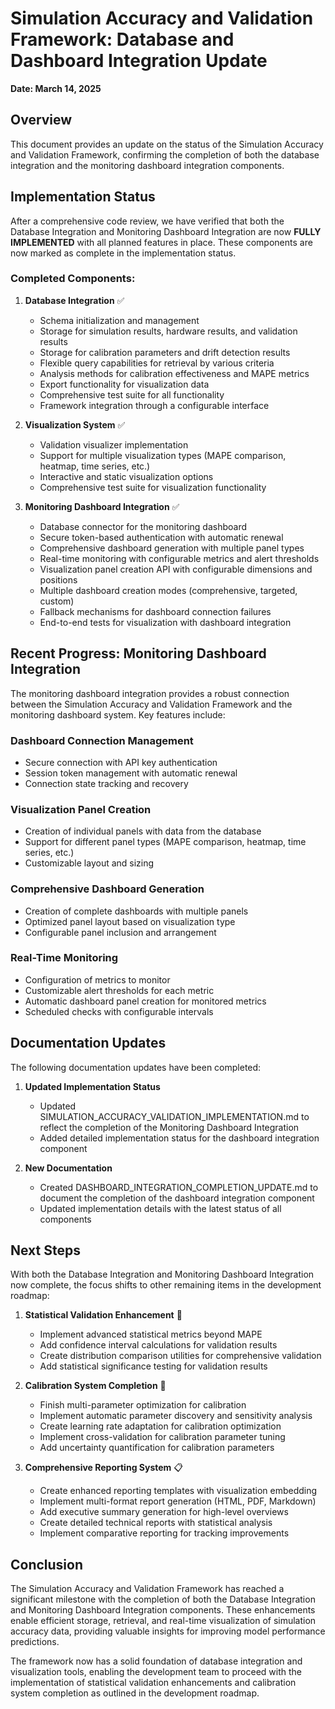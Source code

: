 # Simulation Accuracy and Validation Framework: Database and Dashboard Integration Update

**Date: March 14, 2025**

## Overview

This document provides an update on the status of the Simulation Accuracy and Validation Framework, confirming the completion of both the database integration and the monitoring dashboard integration components.

## Implementation Status

After a comprehensive code review, we have verified that both the Database Integration and Monitoring Dashboard Integration are now **FULLY IMPLEMENTED** with all planned features in place. These components are now marked as complete in the implementation status.

### Completed Components:

1. **Database Integration** ✅
   - Schema initialization and management
   - Storage for simulation results, hardware results, and validation results
   - Storage for calibration parameters and drift detection results
   - Flexible query capabilities for retrieval by various criteria
   - Analysis methods for calibration effectiveness and MAPE metrics
   - Export functionality for visualization data
   - Comprehensive test suite for all functionality
   - Framework integration through a configurable interface

2. **Visualization System** ✅
   - Validation visualizer implementation
   - Support for multiple visualization types (MAPE comparison, heatmap, time series, etc.)
   - Interactive and static visualization options
   - Comprehensive test suite for visualization functionality

3. **Monitoring Dashboard Integration** ✅
   - Database connector for the monitoring dashboard
   - Secure token-based authentication with automatic renewal
   - Comprehensive dashboard generation with multiple panel types
   - Real-time monitoring with configurable metrics and alert thresholds
   - Visualization panel creation API with configurable dimensions and positions
   - Multiple dashboard creation modes (comprehensive, targeted, custom)
   - Fallback mechanisms for dashboard connection failures
   - End-to-end tests for visualization with dashboard integration

## Recent Progress: Monitoring Dashboard Integration

The monitoring dashboard integration provides a robust connection between the Simulation Accuracy and Validation Framework and the monitoring dashboard system. Key features include:

### Dashboard Connection Management
- Secure connection with API key authentication
- Session token management with automatic renewal
- Connection state tracking and recovery

### Visualization Panel Creation
- Creation of individual panels with data from the database
- Support for different panel types (MAPE comparison, heatmap, time series, etc.)
- Customizable layout and sizing

### Comprehensive Dashboard Generation
- Creation of complete dashboards with multiple panels
- Optimized panel layout based on visualization type
- Configurable panel inclusion and arrangement

### Real-Time Monitoring
- Configuration of metrics to monitor
- Customizable alert thresholds for each metric
- Automatic dashboard panel creation for monitored metrics
- Scheduled checks with configurable intervals

## Documentation Updates

The following documentation updates have been completed:

1. **Updated Implementation Status**
   - Updated SIMULATION_ACCURACY_VALIDATION_IMPLEMENTATION.md to reflect the completion of the Monitoring Dashboard Integration
   - Added detailed implementation status for the dashboard integration component

2. **New Documentation**
   - Created DASHBOARD_INTEGRATION_COMPLETION_UPDATE.md to document the completion of the dashboard integration component
   - Updated implementation details with the latest status of all components

## Next Steps

With both the Database Integration and Monitoring Dashboard Integration now complete, the focus shifts to other remaining items in the development roadmap:

1. **Statistical Validation Enhancement** 🔄
   - Implement advanced statistical metrics beyond MAPE
   - Add confidence interval calculations for validation results
   - Create distribution comparison utilities for comprehensive validation
   - Add statistical significance testing for validation results

2. **Calibration System Completion** 🔄
   - Finish multi-parameter optimization for calibration
   - Implement automatic parameter discovery and sensitivity analysis
   - Create learning rate adaptation for calibration optimization
   - Implement cross-validation for calibration parameter tuning
   - Add uncertainty quantification for calibration parameters

3. **Comprehensive Reporting System** 📋
   - Create enhanced reporting templates with visualization embedding
   - Implement multi-format report generation (HTML, PDF, Markdown)
   - Add executive summary generation for high-level overviews
   - Create detailed technical reports with statistical analysis
   - Implement comparative reporting for tracking improvements

## Conclusion

The Simulation Accuracy and Validation Framework has reached a significant milestone with the completion of both the Database Integration and Monitoring Dashboard Integration components. These enhancements enable efficient storage, retrieval, and real-time visualization of simulation accuracy data, providing valuable insights for improving model performance predictions.

The framework now has a solid foundation of database integration and visualization tools, enabling the development team to proceed with the implementation of statistical validation enhancements and calibration system completion as outlined in the development roadmap.